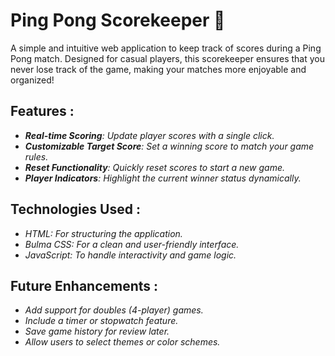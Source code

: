 # Ping Pong Scorekeeper 🏓
A simple and intuitive web application to keep track of scores during a Ping Pong match. Designed for casual players, this scorekeeper ensures that you never lose track of the game, making your matches more enjoyable and organized!

## Features :

- ***Real-time Scoring**: Update player scores with a single click.*
- ***Customizable Target Score**: Set a winning score to match your game rules.*
- ***Reset Functionality**: Quickly reset scores to start a new game.*
- ***Player Indicators**: Highlight the current winner status dynamically.*

## Technologies Used :
- *HTML: For structuring the application.*
- *Bulma CSS: For a clean and user-friendly interface.*
- *JavaScript: To handle interactivity and game logic.*

## Future Enhancements :
- *Add support for doubles (4-player) games.*
- *Include a timer or stopwatch feature.*
- *Save game history for review later.*
- *Allow users to select themes or color schemes.*
